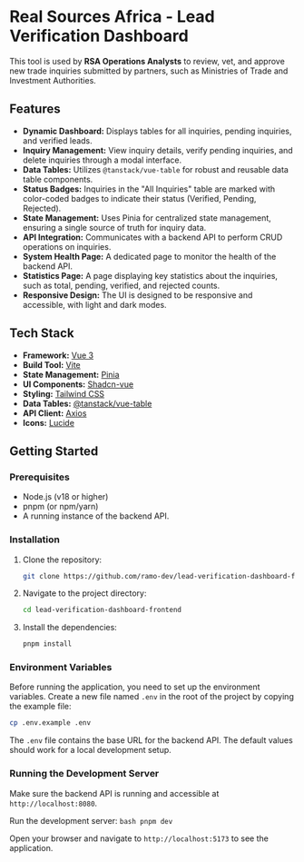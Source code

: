 # Real Sources Africa - Lead Verification Dashboard

This tool is used by **RSA Operations Analysts** to review, vet, and approve new trade inquiries submitted by partners, such as Ministries of Trade and Investment Authorities.

## Features

- **Dynamic Dashboard:** Displays tables for all inquiries, pending inquiries, and verified leads.
- **Inquiry Management:** View inquiry details, verify pending inquiries, and delete inquiries through a modal interface.
- **Data Tables:** Utilizes `@tanstack/vue-table` for robust and reusable data table components.
- **Status Badges:** Inquiries in the "All Inquiries" table are marked with color-coded badges to indicate their status (Verified, Pending, Rejected).
- **State Management:** Uses Pinia for centralized state management, ensuring a single source of truth for inquiry data.
- **API Integration:** Communicates with a backend API to perform CRUD operations on inquiries.
- **System Health Page:** A dedicated page to monitor the health of the backend API.
- **Statistics Page:** A page displaying key statistics about the inquiries, such as total, pending, verified, and rejected counts.
- **Responsive Design:** The UI is designed to be responsive and accessible, with light and dark modes.

## Tech Stack

- **Framework:** [Vue 3](https://vuejs.org/)
- **Build Tool:** [Vite](https://vitejs.dev/)
- **State Management:** [Pinia](https://pinia.vuejs.org/)
- **UI Components:** [Shadcn-vue](https://www.shadcn-vue.com)
- **Styling:** [Tailwind CSS](https://tailwindcss.com/)
- **Data Tables:** [@tanstack/vue-table](https://tanstack.com/table/v8/docs/adapters/vue-table)
- **API Client:** [Axios](https://axios-http.com/)
- **Icons:** [Lucide](https://lucide.dev/)

## Getting Started

### Prerequisites

- Node.js (v18 or higher)
- pnpm (or npm/yarn)
- A running instance of the backend API.

### Installation

1.  Clone the repository:
    ```bash
    git clone https://github.com/ramo-dev/lead-verification-dashboard-frontend.git
    ```
2.  Navigate to the project directory:
    ```bash
    cd lead-verification-dashboard-frontend
    ```
3.  Install the dependencies:
    ```bash
    pnpm install
    ```

### Environment Variables

Before running the application, you need to set up the environment variables. Create a new file named `.env` in the root of the project by copying the example file:

```bash
cp .env.example .env
```

The `.env` file contains the base URL for the backend API. The default values should work for a local development setup.

### Running the Development Server

Make sure the backend API is running and accessible at `http://localhost:8080`.

Run the development server:
    ```bash
    pnpm dev
    ```

Open your browser and navigate to `http://localhost:5173` to see the application.


